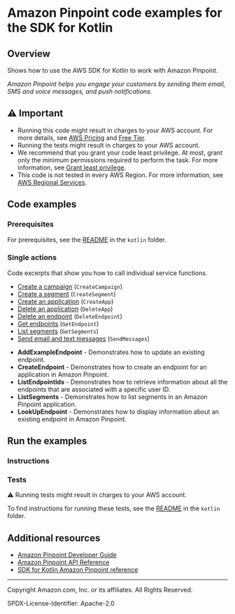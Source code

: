 <!--Generated by WRITEME on 2023-11-20 14:57:46.888241 (UTC)-->

# Amazon Pinpoint code examples for the SDK for Kotlin

## Overview

Shows how to use the AWS SDK for Kotlin to work with Amazon Pinpoint.

<!--custom.overview.start-->
<!--custom.overview.end-->

_Amazon Pinpoint helps you engage your customers by sending them email, SMS and voice messages, and push notifications._

## ⚠ Important

- Running this code might result in charges to your AWS account. For more details, see [AWS Pricing](https://aws.amazon.com/pricing/?aws-products-pricing.sort-by=item.additionalFields.productNameLowercase&aws-products-pricing.sort-order=asc&awsf.Free%20Tier%20Type=*all&awsf.tech-category=*all) and [Free Tier](https://aws.amazon.com/free/?all-free-tier.sort-by=item.additionalFields.SortRank&all-free-tier.sort-order=asc&awsf.Free%20Tier%20Types=*all&awsf.Free%20Tier%20Categories=*all).
- Running the tests might result in charges to your AWS account.
- We recommend that you grant your code least privilege. At most, grant only the minimum permissions required to perform the task. For more information, see [Grant least privilege](https://docs.aws.amazon.com/IAM/latest/UserGuide/best-practices.html#grant-least-privilege).
- This code is not tested in every AWS Region. For more information, see [AWS Regional Services](https://aws.amazon.com/about-aws/global-infrastructure/regional-product-services).

<!--custom.important.start-->
<!--custom.important.end-->

## Code examples

### Prerequisites

For prerequisites, see the [README](../../README.md#Prerequisites) in the `kotlin` folder.

<!--custom.prerequisites.start-->
<!--custom.prerequisites.end-->

### Single actions

Code excerpts that show you how to call individual service functions.

- [Create a campaign](src/main/kotlin/com/kotlin/pinpoint/CreateCampaign.kt#L52) (`CreateCampaign`)
- [Create a segment](src/main/kotlin/com/kotlin/pinpoint/CreateSegment.kt#L55) (`CreateSegment`)
- [Create an application](src/main/kotlin/com/kotlin/pinpoint/CreateApp.kt#L46) (`CreateApp`)
- [Delete an application](src/main/kotlin/com/kotlin/pinpoint/DeleteApp.kt#L44) (`DeleteApp`)
- [Delete an endpoint](src/main/kotlin/com/kotlin/pinpoint/DeleteEndpoint.kt#L46) (`DeleteEndpoint`)
- [Get endpoints](src/main/kotlin/com/kotlin/pinpoint/LookUpEndpoint.kt#L48) (`GetEndpoint`)
- [List segments](src/main/kotlin/com/kotlin/pinpoint/ListSegments.kt#L44) (`GetSegments`)
- [Send email and text messages](src/main/kotlin/com/kotlin/pinpoint/SendEmailMessage.kt#L58) (`SendMessages`)

* **AddExampleEndpoint** - Demonstrates how to update an existing endpoint.
* **CreateEndpoint** - Demonstrates how to create an endpoint for an application in Amazon Pinpoint.
* **ListEndpointIds** - Demonstrates how to retrieve information about all the endpoints that are associated with a specific user ID.
* **ListSegments** - Demonstrates how to list segments in an Amazon Pinpoint application.
* **LookUpEndpoint** - Demonstrates how to display information about an existing endpoint in Amazon Pinpoint.

## Run the examples

### Instructions

<!--custom.instructions.start-->
<!--custom.instructions.end-->

### Tests

⚠ Running tests might result in charges to your AWS account.

To find instructions for running these tests, see the [README](../../README.md#Tests)
in the `kotlin` folder.

<!--custom.tests.start-->
<!--custom.tests.end-->

## Additional resources

- [Amazon Pinpoint Developer Guide](https://docs.aws.amazon.com/pinpoint/latest/developerguide/welcome.html)
- [Amazon Pinpoint API Reference](https://docs.aws.amazon.com/pinpoint/latest/apireference/welcome.html)
- [SDK for Kotlin Amazon Pinpoint reference](https://sdk.amazonaws.com/kotlin/api/latest/pinpoint/index.html)

<!--custom.resources.start-->
<!--custom.resources.end-->

---

Copyright Amazon.com, Inc. or its affiliates. All Rights Reserved.

SPDX-License-Identifier: Apache-2.0
